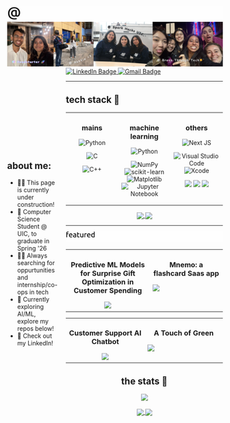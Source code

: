 <!-- banner gif generated from : https://willkessler.github.io/typed-text-gif-maker/ -->
<!-- font Ubuntu, size 100, 100 speed, 1500 time  -->

<picture>
  <source media="(prefers-color-scheme: dark)" srcset="./zzaneer_dark.gif">
  <img src="./zzaneer_light.gif">
</picture>

<!-- canva image gallery banner -->
<img src="./gallery_banner.png">


<div style="display: flex; align-items: center;">
  <!-- Left Section with Text -->
  <div style="flex: 1; padding-right: 20px;">
    <h2>about me:</h2>
    <ul>
      <li>👷‍♀️ This page is currently under construction!</li>
      <li>💼 Computer Science Student @ UIC, to graduate in Spring '26</li>
      <li>👩‍💻 Always searching for oppurtunities and internship/co-ops in tech</li>
      <li>🤖 Currently exploring AI/ML, explore my repos below!</li>
      <li>👾 Check out my LinkedIn!</li>
    </ul>
  </div>
  
  <!-- Right Section with Image -->
  <div>
<!--     <img src="./april1.PNG" alt="Profile Image" width="150px">
  </div> -->
</div>


<!-- contacts under about me -->  
<div id="badges">
  <a href="https://www.linkedin.com/in/zzaneer086">
    <img src="https://img.shields.io/badge/LinkedIn-blue?style=for-the-badge&logo=linkedin&logoColor=white" alt="LinkedIn Badge"/>
  </a>
  <a href="zzaneer086@gmail.com">
    <img src="https://img.shields.io/badge/Gmail-D14836?style=for-the-badge&logo=gmail&logoColor=white" alt="Gmail Badge"/>
  </a>
<div/>

---


<!-- TECH STACK -->
<h2>tech stack 🥞</h2>

<table><tr><td valign="top" width="25%">
<h3 align="center">mains</h3>
<div align="center">
  
  ![Python](https://img.shields.io/badge/python-3670A0?style=for-the-badge&logo=python&logoColor=ffdd54)
  
  ![C](https://img.shields.io/badge/c-%2300599C.svg?style=for-the-badge&logo=c&logoColor=white)
  
  ![C++](https://img.shields.io/badge/c++-%2300599C.svg?style=for-the-badge&logo=c%2B%2B&logoColor=white)
</div>
</a>
 </td><td valign="top" width="25%">
        
<h3 align="center">machine learning </h3>

<div align="center">
  
  ![Python](https://img.shields.io/badge/python-3670A0?style=for-the-badge&logo=python&logoColor=ffdd54)

  ![NumPy](https://img.shields.io/badge/numpy-%23013243.svg?style=for-the-badge&logo=numpy&logoColor=white)
  ![scikit-learn](https://img.shields.io/badge/scikit--learn-%23F7931E.svg?style=for-the-badge&logo=scikit-learn&logoColor=white)
  ![Matplotlib](https://img.shields.io/badge/Matplotlib-%23ffffff.svg?style=for-the-badge&logo=Matplotlib&logoColor=black)
  ![Jupyter Notebook](https://img.shields.io/badge/jupyter-%23FA0F00.svg?style=for-the-badge&logo=jupyter&logoColor=white)
</div>
</a>

</td><td valign="top" width="25%">
  
<h3 align="center">others</h3>
<div align="center">

  ![Next JS](https://img.shields.io/badge/Next-black?style=for-the-badge&logo=next.js&logoColor=white)

  ![Visual Studio Code](https://img.shields.io/badge/Visual%20Studio%20Code-0078d7.svg?style=for-the-badge&logo=visual-studio-code&logoColor=white)
  ![Xcode](https://img.shields.io/badge/Xcode-007ACC?style=for-the-badge&logo=Xcode&logoColor=white)
  
  <img src="https://img.shields.io/badge/Google%20Gemini-8E75B2?style=for-the-badge&logo=googlegemini&logoColor=white" />
  
  <img src="https://img.shields.io/badge/Google%20Analytics-E37400?style=for-the-badge&logo=google%20analytics&logoColor=white" />
  <img src="https://img.shields.io/badge/firebase-ffca28?style=for-the-badge&logo=firebase&logoColor=black" />
</div>
</a>
</td>
</tr></table>

<!-- MOST USED LANG -->

<div align="center">
  <a href="https://github.com/anuraghazra/convoychat">
    <img height=200 align="center" src="./flower_cat.PNG"  />
  </a>
  <a href="https://github.com/anuraghazra/github-readme-stats">
    <img height=200 align="center" src="https://github-readme-stats.vercel.app/api/top-langs/?username=zzaneer086" /> 
  </a>
</div>

---
<!-- FEATURED REPOS  -->

<!-- banner gif generated from : https://willkessler.github.io/typed-text-gif-maker/ -->
<!-- font Ubuntu, size 70, 100 speed, 1700 time  -->
<picture>
  <source media="(prefers-color-scheme: dark)" srcset="./featured_dark.gif">
  <img src="./featured_light.gif">
</picture>

<table align="center"><tr><td valign="top" width="25%">
  <h3 align="center">Predictive ML Models for Surprise Gift Optimization in Customer Spending </h3>
  <div align="center">
    <a href="https://github.com/zzaneer086/Unwrapping-Customer-Delight">
          <img src="https://github-readme-stats.vercel.app/api/pin/?username=zzaneer086&repo=Unwrapping-Customer-Delight" />
        </a>
  
  </div>
  </a>
 </td><td valign="top" width="25%">
        
<h3 align="center">Mnemo: a flashcard Saas app</h3>
<a href="https://github.com/NickGroveSE/Mnemo">
          <img src="https://github-readme-stats.vercel.app/api/pin/?username=NickGroveSE&repo=Mnemo" />
        </a>

<div align="center">

</div>
</a>

</td>
</tr></table>

<table align="center"><tr><td valign="top" width="25%">
  <h3 align="center">Customer Support AI Chatbot</h3>
  <div align="center">
    <a href="https://github.com/zzaneer086/AI-Customer-Support">
          <img src="https://github-readme-stats.vercel.app/api/pin/?username=zzaneer086&repo=AI-Customer-Support" />
        </a>
  
  </div>
  </a>
 </td><td valign="top" width="25%">
        
<h3 align="center">A Touch of Green</h3>
<a href="https://github.com/zzaneer086/A-Touch-of-Green">
          <img src="https://github-readme-stats.vercel.app/api/pin/?username=zzaneer086&repo=A-Touch-of-Green" />
        </a>

<div align="center">

</div>
</a>

</td>
</tr></table>


<!-- STATS -->


<h2 align="center">the stats 🌱</h2>
<p align="center">
  <img src="https://ghchart.rshah.org/zzaneer086">
</p>

<div align="center">
  <a href="">
    <img height=250 align="center" src="https://leetcard.jacoblin.cool/zzaneer086?ext=heatmap"  />
  </a>
  <a href="">
    <img height=230 align="center" src="april_grass.gif"  />
  </a>
</div>


<h1></h1>



